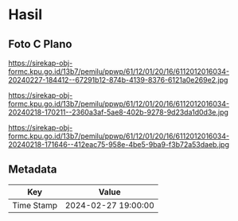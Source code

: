 # Hasil

## Foto C Plano

https://sirekap-obj-formc.kpu.go.id/13b7/pemilu/ppwp/61/12/01/20/16/6112012016034-20240227-184412--67291b12-874b-4139-8376-6121a0e269e2.jpg

https://sirekap-obj-formc.kpu.go.id/13b7/pemilu/ppwp/61/12/01/20/16/6112012016034-20240218-170211--2360a3af-5ae8-402b-9278-9d23da1d0d3e.jpg

https://sirekap-obj-formc.kpu.go.id/13b7/pemilu/ppwp/61/12/01/20/16/6112012016034-20240218-171646--412eac75-958e-4be5-9ba9-f3b72a53daeb.jpg


## Metadata

| Key        | Value               |
| ---------- | ------------------- |
| Time Stamp | 2024-02-27 19:00:00 |



